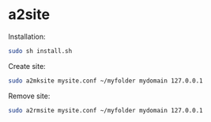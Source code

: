 # a2site

Installation:

```bash
sudo sh install.sh
```

Create site:

```bash
sudo a2mksite mysite.conf ~/myfolder mydomain 127.0.0.1
```

Remove site:

```bash
sudo a2rmsite mysite.conf ~/myfolder mydomain 127.0.0.1
```
